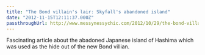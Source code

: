 ```yaml
---
title: "The Bond villain's lair: Skyfall's abandoned island"
date: "2012-11-15T12:11:37.000Z"
passthroughUrl: http://www.messynessychic.com/2012/10/29/the-bond-villains-lair-skyfalls-abandoned-island/
---
```


Fascinating article about the abadoned Japanese island of Hashima which was used as the hide out of the new Bond villian.